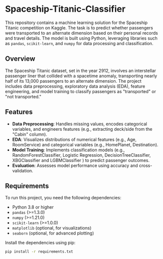 # Spaceship-Titanic-Classifier

This repository contains a machine learning solution for the Spaceship Titanic competition on Kaggle. The task is to predict whether passengers were transported to an alternate dimension based on their personal records and travel details. The model is built using Python, leveraging libraries such as `pandas`, `scikit-learn`, and `numpy` for data processing and classification.

## Overview

The Spaceship Titanic dataset, set in the year 2912, involves an interstellar passenger liner that collided with a spacetime anomaly, transporting nearly half of its 13,000 passengers to an alternate dimension. The project includes data preprocessing, exploratory data analysis (EDA), feature engineering, and model training to classify passengers as "transported" or "not transported."

## Features

- **Data Preprocessing**: Handles missing values, encodes categorical variables, and engineers features (e.g., extracting deck/side from the "Cabin" column).
- **EDA**: Visualizes distributions of numerical features (e.g., Age, RoomService) and categorical variables (e.g., HomePlanet, Destination).
- **Model Training**: Implements classification models (e.g., RandomForestClassifier, Logistic Regression, DecisionTreeClassifier, XBGClassifier and LGBMClassifier ) to predict passenger outcomes.
- **Evaluation**: Assesses model performance using accuracy and cross-validation.

## Requirements

To run this project, you need the following dependencies:
- Python 3.8 or higher
- `pandas` (>=1.3.0)
- `numpy` (>=1.21.0)
- `scikit-learn` (>=1.0.0)
- `matplotlib` (optional, for visualizations)
- `seaborn` (optional, for advanced plotting)

Install the dependencies using pip:
```bash
pip install -r requirements.txt